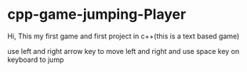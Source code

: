 # cpp-game-jumping-Player
Hi, This my first game and first project in c++(this is a text based game)

use left and right arrow key to move left and right
and use space key on keyboard to jump

